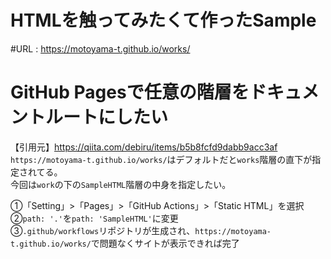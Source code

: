 # HTMLを触ってみたくて作ったSample
#URL : https://motoyama-t.github.io/works/  
  
# GitHub Pagesで任意の階層をドキュメントルートにしたい
【引用元】https://qiita.com/debiru/items/b5b8fcfd9dabb9acc3af  
` https://motoyama-t.github.io/works/ `はデフォルトだと` works `階層の直下が指定されてる。  
今回は` work `の下の` SampleHTML `階層の中身を指定したい。  
  
①「Setting」>「Pages」>「GitHub Actions」>「Static HTML」を選択  
②`path: '.'`を`path: 'SampleHTML'`に変更  
③` .github/workflows `リポジトリが生成され、` https://motoyama-t.github.io/works/ `で問題なくサイトが表示できれば完了
